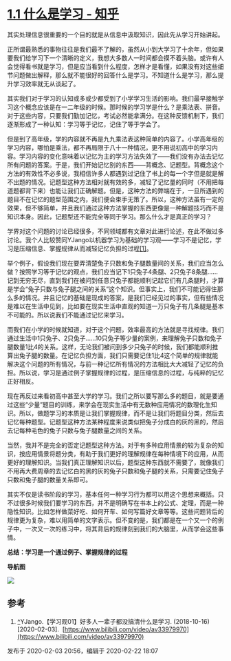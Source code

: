# [1.1 什么是学习 - 知乎](https://zhuanlan.zhihu.com/p/104926305)

其实处理信息很重要的一个目的就是从信息中汲取知识，因此先从学习开始讲起。

正所谓最熟悉的事物往往是我们最不了解的，虽然从小到大学习了十余年，但如果要我们给学习下一个清晰的定义，我想大多数人一时间都会摸不着头脑。或许有人会觉得看书就是学习，但是应当看到什么程度，怎样才是看懂，如果没有对这些细节问题做出解释，那么就不能很好的回答什么是学习。不知道什么是学习，那么提升学习效率就无从谈起了。

其实我们对于学习的认知或多或少都受到了小学学习生活的影响。我们最早接触学习这个概念应该是在一二年级的时候。那时候的学习学是什么？是乘法表、拼音。对于这些内容，只要我们勤加记忆，考试必然能拿满分。在这种反馈机制下，我们逐渐形成了一种认知：学习等于记忆，记住了等于学会了。

但是到了高年级，学的内容就不再是九九乘法表这种简单的内容了。小学高年级的学习内容，哪怕是乘法，都不再局限于八十一种情况，更不用说初高中的学习内容。学习内容的变化意味着以记忆为主的学习方法失效了——我们没有办法去记忆所有问题的答案。于是，我们开始记忆别的东西——背概念、记题型。背概念这个方法的有效性不必多说，我相信许多人都遇到过记住了书上的每一个字但是就是解不出题的情况。记题型这种方法相对就有效的多，减轻了记忆量的同时（不用把每道题都背下来）也能让我们正确解题。但是，这种方法的弊端在于，一旦所遇到的题目不在记忆的题型范围之内，我们便会束手无策了。所以，这种方法虽有一定的效果，但不够简单，并且我们通过这种方法掌握的东西更像是一种解题技巧而不是知识本身。因此，记题型还不能完全等同于学习。那么什么才是真正的学习？

学界对这个问题的讨论已经很多，不同领域都有文章对此进行论述，在此不做过多讨论。我个人比较赞同YJango以机器学习为基础的学习观——学习不是记忆，学习是压缩信息、掌握规律从而减轻记忆负担的过程[\[1\]](https://zhuanlan.zhihu.com/p/104926305#ref_1)。

举个例子，假设我们现在要弄清楚兔子只数和兔子腿数量间的关系，我们应当怎么做？按照学习等于记忆的观点，我们应当记下1只兔子4条腿、2只兔子8条腿……记到无穷无尽，直到我们在被问到任意只兔子都能顺利记起它们有几条腿时，才算是学会“兔子只数与兔子腿之间的关系”这个知识。但事实上，我们不可能记得住那么多的情况。并且记忆的基础是现成的答案，是我们已经见过的事实，但有些情况是难以在生活中见到，比如要在现实生活中直观的知道一万只兔子有几条腿是基本不可能的。所以说我们不能通过记忆来学习。

而我们在小学的时候就知道，对于这个问题，效率最高的方法就是寻找规律。我们通过生活中1只兔子、2只兔子……10只兔子等少量的案例，来理解兔子只数和兔子腿数量1比4的关系。这样，无论我们被问到多少只兔子的时候，我们都能顺利推算出兔子腿的数量。在记忆负担方面，我们只需要记住1比4这个简单的规律就能解决这个问题的所有情况，与前一种记忆所有情况的方法相比大大减轻了记忆的负担。所以说，学习是通过例子掌握规律的过程，是压缩信息的过程，与纯粹的记忆正好相反。

现在再反过来看初高中甚至大学的学习。我们之所以要写那么多的题目，就是要通过这些“少量”题目的训练，来学会在现实生活中有无数种应用情况的数理化生知识。所以，做题学习的本质是让我们掌握规律，而不是让我们将题目分类，然后去记忆每种题型。记题型这种方法某种程度来说类似把兔子分成白的灰的黑的，然后去记每种毛色的兔子只数与兔子腿数量之间的关系。

当然，我并不是完全的否定记题型这种方法。对于有多种应用情景的较为复杂的知识，按应用情景将题分类，有助于我们更好的理解规律在每种情境下的应用，从而更好的理解知识。当我们真正理解知识以后，题型这种东西就不需要了，就像我们不用再大费周章的去记忆白的黑的灰的兔子只数和兔子腿的关系，只需要记住兔子只数和兔子腿的数量关系即可。

其实不仅是读书阶段的学习，基本任何一种学习行为都可以用这个思想来概括。只不过很多时候我们要学习的东西，并不是明确写在书本上的公式、定理，而是一种隐性知识。比如怎样做菜好吃、如何开车、如何写篇好文章等等。这些问题背后的规律更为复杂，难以用简单的文字表示。但不变的是，我们都是在一个又一个的例子中，一次又一次的练习中，将其背后的规律刻到我们的大脑里，从而学会这些事情。

**总结：学习是一个通过例子、掌握规律的过程**

**导航图**

![](https://pic3.zhimg.com/v2-7935131f210caf8d3194156dfbed58ae_b.jpg)

## 参考

1.  [^](https://zhuanlan.zhihu.com/p/104926305#ref_1_0)YJango.【学习观01】好多人一辈子都没搞清什么是学习. (2018-10-16) \[2020-02-03\].  [https://www.bilibili.com/video/av33979970](https://www.bilibili.com/video/av33979970)

发布于 2020-02-03 20:56，编辑于 2020-02-22 18:07

